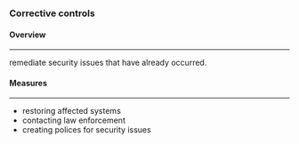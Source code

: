 
### **Corrective controls**

#### Overview 
---
remediate security issues that have already occurred.

#### Measures 
---
- restoring affected systems 
- contacting law enforcement
- creating polices for security issues 